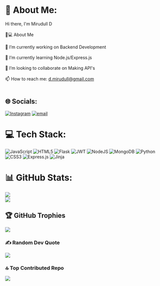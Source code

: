 # 💫 About Me:
Hi there, I'm Mirudull D <br><br>👨💻 About Me<br><br>🔭 I’m currently working on Backend Development <br><br>🌱 I’m currently learning Node.js/Express.js<br><br>👯 I’m looking to collaborate on Making API's<br><br>📫 How to reach me: d.mirudull@gmail.com<br><br>


## 🌐 Socials:
[![Instagram](https://img.shields.io/badge/Instagram-%23E4405F.svg?logo=Instagram&logoColor=white)](https://instagram.com/mirudull_d) [![email](https://img.shields.io/badge/Email-D14836?logo=gmail&logoColor=white)](mailto:d.mirudull@gmail.com) 

# 💻 Tech Stack:
 ![JavaScript](https://img.shields.io/badge/javascript-%23323330.svg?style=for-the-badge&logo=javascript&logoColor=%23F7DF1E) ![HTML5](https://img.shields.io/badge/html5-%23E34F26.svg?style=for-the-badge&logo=html5&logoColor=white) ![Flask](https://img.shields.io/badge/flask-%23000.svg?style=for-the-badge&logo=flask&logoColor=white) ![JWT](https://img.shields.io/badge/JWT-black?style=for-the-badge&logo=JSON%20web%20tokens) ![NodeJS](https://img.shields.io/badge/node.js-6DA55F?style=for-the-badge&logo=node.js&logoColor=white) ![MongoDB](https://img.shields.io/badge/MongoDB-%234ea94b.svg?style=for-the-badge&logo=mongodb&logoColor=white) ![Python](https://img.shields.io/badge/python-3670A0?style=for-the-badge&logo=python&logoColor=ffdd54) ![CSS3](https://img.shields.io/badge/css3-%231572B6.svg?style=for-the-badge&logo=css3&logoColor=white) ![Express.js](https://img.shields.io/badge/express.js-%23404d59.svg?style=for-the-badge&logo=express&logoColor=%2361DAFB) ![Jinja](https://img.shields.io/badge/jinja-white.svg?style=for-the-badge&logo=jinja&logoColor=black)
# 📊 GitHub Stats:
![](https://github-readme-stats.vercel.app/api?username=Mirudull-D&theme=dark&hide_border=false&include_all_commits=true&count_private=true)<br/>
![](https://nirzak-streak-stats.vercel.app/?user=Mirudull-D&theme=dark&hide_border=false)<br/>

## 🏆 GitHub Trophies
![](https://github-profile-trophy.vercel.app/?username=Mirudull-D&theme=radical&no-frame=false&no-bg=true&margin-w=4)

### ✍️ Random Dev Quote
![](https://quotes-github-readme.vercel.app/api?type=horizontal&theme=radical)

### 🔝 Top Contributed Repo
![](https://github-contributor-stats.vercel.app/api?username=Mirudull-D&limit=5&theme=dark&combine_all_yearly_contributions=true)

<!-- Proudly created with GPRM ( https://gprm.itsvg.in ) -->
